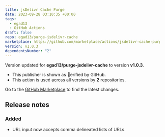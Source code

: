 ```yaml
---
title: jsDelivr Cache Purge
date: 2023-09-28 03:10:35 +00:00
tags:
  - egad13
  - GitHub Actions
draft: false
repo: egad13/purge-jsdelivr-cache
marketplace: https://github.com/marketplace/actions/jsdelivr-cache-purge
version: v1.0.3
dependentsNumber: "2"
---
```



Version updated for **egad13/purge-jsdelivr-cache** to version **v1.0.3**.
- This publisher is shown as erified by GitHub.
- This action is used across all versions by **2** repositories.

Go to the [GitHub Marketplace](https://github.com/marketplace/actions/jsdelivr-cache-purge) to find the latest changes.

## Release notes

### Added

- URL input now accepts comma delineated lists of URLs.
